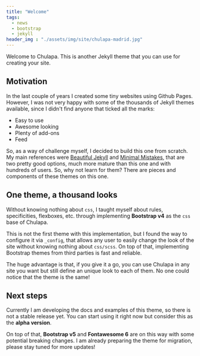 ```yaml
---
title: "Welcome"
tags:
  - news
  - bootstrap
  - jekyll
header_img : "./assets/img/site/chulapa-madrid.jpg"
---
```


Welcome to <span class="chulapa">Chulapa</span>. This is another Jekyll theme that you can use for creating your site.

## Motivation

In the last couple of years I created some tiny websites using Github Pages. However, I was not very happy with some of the thousands of Jekyll themes available, since I didn't find anyone that ticked all the marks:

- Easy to use
- Awesome looking
- Plenty of add-ons
- Feed

So, as a way of challenge myself, I decided to build this one from scratch. My main references were [Beautiful Jekyll](https://beautifuljekyll.com/) and [Minimal Mistakes](https://mmistakes.github.io/minimal-mistakes/), that are two pretty good options, much more mature than this one and with hundreds of users. So, why not learn for them? There are pieces and components of these themes on this one.

## One theme, a thousand looks

Without knowing nothing about `css`, I taught myself about rules, specificities, flexboxes, etc. through implementing **Bootstrap v4** as the `css` base of <span class="chulapa">Chulapa</span>. 

This is not the first theme with this implementation, but I found the way to configure it via `_config`, that allows any user to easily change the look of the site without knowing nothing about `css/scss`. On top of that, implementing Bootstrap themes from third parties is fast and reliable.

The huge advantage is that, if you give it a go, you can use  <span class="chulapa">Chulapa</span> in any site you want but still define an unique look to each of them. No one could notice that the theme is the same! 


## Next steps

Currently I am developing the docs and examples of this theme, so there is not a stable release yet. You can start using it right now but consider this as the **alpha version**.

On top of that, **Bootstrap v5** and **Fontawesome 6** are on this way with some potential breaking changes. I am already preparing the theme for migration, please stay tuned for more updates!
